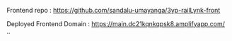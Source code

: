 Frontend repo : https://github.com/sandalu-umayanga/3yp-railLynk-front

Deployed Frontend Domain : https://main.dc21kqnkqpsk8.amplifyapp.com/
..